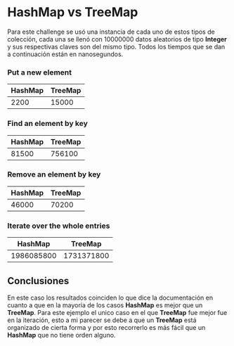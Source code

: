 # HashMap vs TreeMap

Para este challenge se usó una instancia de cada uno de estos tipos de colección, cada una
se llenó con 10000000 datos aleatorios de tipo **Integer** y sus respectivas claves son del 
mismo tipo. Todos los tiempos que se dan a continuación están en nanosegundos.

### Put a new element

| HashMap | TreeMap |
| --------- | --------- |
| 2200 | 15000 |

### Find an element by key

| HashMap | TreeMap |
| --------- | --------- |
| 81500 | 756100 |

### Remove an element by key

| HashMap | TreeMap |
| --------- | --------- |
| 46000 | 70200 |

### Iterate over the whole entries

| HashMap | TreeMap |
| --------- | --------- |
| 1986085800 | 1731371800 |

## Conclusiones

En este caso los resultados coinciden lo que dice la documentación en cuanto a que en la mayoría
de los casos **HashMap** es mejor que un **TreeMap**. Para este ejemplo el unico caso en el que 
**TreeMap** fue mejor fue en la iteración, esto a mi parecer se debe a que un **TreeMap** está 
organizado de cierta forma y por esto recorrerlo es más fácil que un **HashMap** que no tiene
orden alguno.
